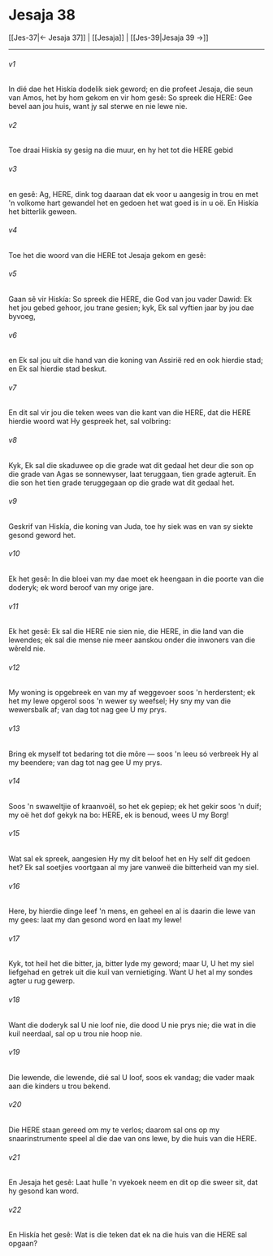 # Jesaja 38

[[Jes-37|← Jesaja 37]] | [[Jesaja]] | [[Jes-39|Jesaja 39 →]]
***

###### v1
In dié dae het Hiskía dodelik siek geword; en die profeet Jesaja, die seun van Amos, het by hom gekom en vir hom gesê: So spreek die HERE: Gee bevel aan jou huis, want jy sal sterwe en nie lewe nie. 
###### v2
Toe draai Hiskía sy gesig na die muur, en hy het tot die HERE gebid 
###### v3
en gesê: Ag, HERE, dink tog daaraan dat ek voor u aangesig in trou en met 'n volkome hart gewandel het en gedoen het wat goed is in u oë. En Hiskía het bitterlik geween. 
###### v4
Toe het die woord van die HERE tot Jesaja gekom en gesê: 
###### v5
Gaan sê vir Hiskía: So spreek die HERE, die God van jou vader Dawid: Ek het jou gebed gehoor, jou trane gesien; kyk, Ek sal vyftien jaar by jou dae byvoeg, 
###### v6
en Ek sal jou uit die hand van die koning van Assirië red en ook hierdie stad; en Ek sal hierdie stad beskut. 
###### v7
En dit sal vir jou die teken wees van die kant van die HERE, dat die HERE hierdie woord wat Hy gespreek het, sal volbring: 
###### v8
Kyk, Ek sal die skaduwee op die grade wat dit gedaal het deur die son op die grade van Agas se sonnewyser, laat teruggaan, tien grade agteruit. En die son het tien grade teruggegaan op die grade wat dit gedaal het. 
###### v9
Geskrif van Hiskía, die koning van Juda, toe hy siek was en van sy siekte gesond geword het. 
###### v10
Ek het gesê: In die bloei van my dae moet ek heengaan in die poorte van die doderyk; ek word beroof van my orige jare. 
###### v11
Ek het gesê: Ek sal die HERE nie sien nie, die HERE, in die land van die lewendes; ek sal die mense nie meer aanskou onder die inwoners van die wêreld nie. 
###### v12
My woning is opgebreek en van my af weggevoer soos 'n herderstent; ek het my lewe opgerol soos 'n wewer sy weefsel; Hy sny my van die wewersbalk af; van dag tot nag gee U my prys. 
###### v13
Bring ek myself tot bedaring tot die môre — soos 'n leeu só verbreek Hy al my beendere; van dag tot nag gee U my prys. 
###### v14
Soos 'n swaweltjie of kraanvoël, so het ek gepiep; ek het gekir soos 'n duif; my oë het dof gekyk na bo: HERE, ek is benoud, wees U my Borg! 
###### v15
Wat sal ek spreek, aangesien Hy my dit beloof het en Hy self dit gedoen het? Ek sal soetjies voortgaan al my jare vanweë die bitterheid van my siel. 
###### v16
Here, by hierdie dinge leef 'n mens, en geheel en al is daarin die lewe van my gees: laat my dan gesond word en laat my lewe! 
###### v17
Kyk, tot heil het die bitter, ja, bitter lyde my geword; maar U, U het my siel liefgehad en getrek uit die kuil van vernietiging. Want U het al my sondes agter u rug gewerp. 
###### v18
Want die doderyk sal U nie loof nie, die dood U nie prys nie; die wat in die kuil neerdaal, sal op u trou nie hoop nie. 
###### v19
Die lewende, die lewende, dié sal U loof, soos ek vandag; die vader maak aan die kinders u trou bekend. 
###### v20
Die HERE staan gereed om my te verlos; daarom sal ons op my snaarinstrumente speel al die dae van ons lewe, by die huis van die HERE. 
###### v21
En Jesaja het gesê: Laat hulle 'n vyekoek neem en dit op die sweer sit, dat hy gesond kan word. 
###### v22
En Hiskía het gesê: Wat is die teken dat ek na die huis van die HERE sal opgaan? 
